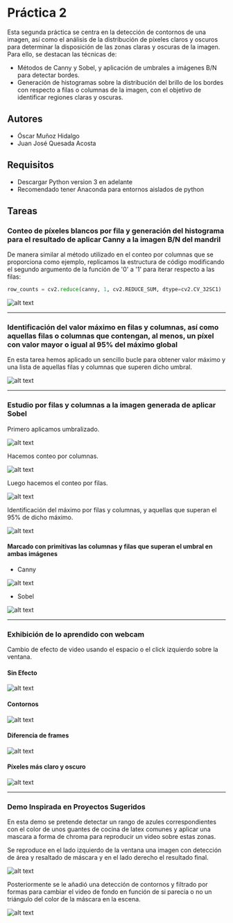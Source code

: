 # Práctica 2

Esta segunda práctica se centra en la detección de contornos de una imagen, así como el análisis de la distribución de píxeles claros y oscuros para determinar la disposición de las zonas claras y oscuras de la imagen.
Para ello, se destacan las técnicas de:

- Métodos de Canny y Sobel, y aplicación de umbrales a imágenes B/N para detectar bordes.
- Generación de histogramas sobre la distribución del brillo de los bordes con respecto a filas o columnas de la imagen, con el objetivo de identificar regiones claras y oscuras.

## Autores

- Óscar Muñoz Hidalgo
- Juan José Quesada Acosta

## Requisitos

- Descargar Python version 3 en adelante
- Recomendado tener Anaconda para entornos aislados de python

## Tareas

### Conteo de píxeles blancos por fila y generación del histograma para el resultado de aplicar Canny a la imagen B/N del mandril

De manera similar al método utilizado en el conteo por columnas que se proporciona como ejemplo, replicamos la estructura de código modificando el segundo argumento de la función de '0' a '1' para iterar respecto a las filas:

```python
row_counts = cv2.reduce(canny, 1, cv2.REDUCE_SUM, dtype=cv2.CV_32SC1)
```

![alt text](./Assets/image.png)

---

### Identificación del valor máximo en filas y columnas, así como aquellas filas o columnas que contengan, al menos, un píxel con valor mayor o igual al 95% del máximo global

En esta tarea hemos aplicado un sencillo bucle para obtener valor máximo y una lista de aquellas filas y columnas que superen dicho umbral.

![alt text](./Assets/image-1.png)

---

### Estudio por filas y columnas a la imagen generada de aplicar Sobel

Primero aplicamos umbralizado.

![alt text](./Assets/image-2.png)

Hacemos conteo por columnas.

![alt text](./Assets/image-3.png)

Luego hacemos el conteo por filas.

![alt text](./Assets/image-4.png)

Identificación del máximo por filas y columnas, y aquellas que superan el 95% de dicho máximo.

![alt text](./Assets/image-5.png)

#### Marcado con primitivas las columnas y filas que superan el umbral en ambas imágenes

- Canny

![alt text](./Assets/image-6.png)

- Sobel

![alt text](./Assets/image-7.png)

---

### Exhibición de lo aprendido con webcam

Cambio de efecto de video usando el espacio o el click izquierdo sobre la ventana.

#### Sin Efecto

![alt text](./Assets/Demo1.png)

#### Contornos

![alt text](./Assets/Demo2.png)

#### Diferencia de frames

![alt text](./Assets/Demo3.png)

#### Píxeles más claro y oscuro

![alt text](./Assets/Demo4.png)

---

### Demo Inspirada en Proyectos Sugeridos

En esta demo se pretende detectar un rango de azules correspondientes con el color de unos guantes de cocina de latex comunes y aplicar una mascara a forma de chroma para reproducir un video sobre estas zonas.

Se reproduce en el lado izquierdo de la ventana una imagen con detección de área y resaltado de máscara y en el lado derecho el resultado final.

![alt text](./Assets/ranaespacial1.png)

Posteriormente se le añadió una detección de contornos y filtrado por formas para cambiar el video de fondo en función de si parecía o no un triángulo del color de la máscara en la escena.

![alt text](./Assets/ranaespacial2.png)

